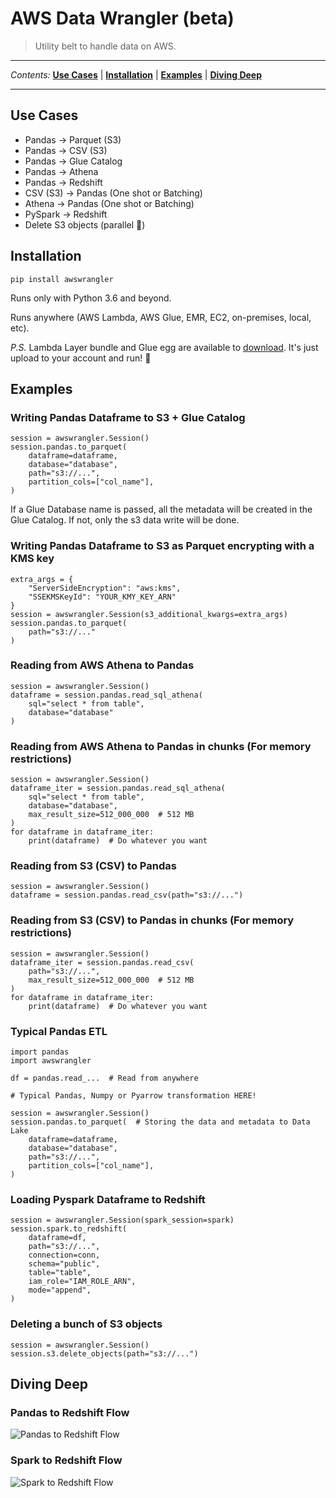 # AWS Data Wrangler (beta)

> Utility belt to handle data on AWS.

---

*Contents:* **[Use Cases](#Use-Cases)** | **[Installation](#Installation)** | **[Examples](#Examples)** | **[Diving Deep](#Diving-Deep)**

---

## Use Cases

* Pandas -> Parquet (S3)
* Pandas -> CSV (S3)
* Pandas -> Glue Catalog
* Pandas -> Athena
* Pandas -> Redshift
* CSV (S3) -> Pandas (One shot or Batching)
* Athena -> Pandas (One shot or Batching)
* PySpark -> Redshift
* Delete S3 objects (parallel :rocket:)

## Installation

`pip install awswrangler`

Runs only with Python 3.6 and beyond.

Runs anywhere (AWS Lambda, AWS Glue, EMR, EC2, on-premises, local, etc).

*P.S.* Lambda Layer bundle and Glue egg are available to [download](https://github.com/awslabs/aws-data-wrangler/releases). It's just upload to your account and run! :rocket:

## Examples

### Writing Pandas Dataframe to S3 + Glue Catalog

```py3
session = awswrangler.Session()
session.pandas.to_parquet(
    dataframe=dataframe,
    database="database",
    path="s3://...",
    partition_cols=["col_name"],
)
```

If a Glue Database name is passed, all the metadata will be created in the Glue Catalog. If not, only the s3 data write will be done.

### Writing Pandas Dataframe to S3 as Parquet encrypting with a KMS key

```py3
extra_args = {
    "ServerSideEncryption": "aws:kms",
    "SSEKMSKeyId": "YOUR_KMY_KEY_ARN"
}
session = awswrangler.Session(s3_additional_kwargs=extra_args)
session.pandas.to_parquet(
    path="s3://..."
)
```

### Reading from AWS Athena to Pandas

```py3
session = awswrangler.Session()
dataframe = session.pandas.read_sql_athena(
    sql="select * from table",
    database="database"
)
```

### Reading from AWS Athena to Pandas in chunks (For memory restrictions)

```py3
session = awswrangler.Session()
dataframe_iter = session.pandas.read_sql_athena(
    sql="select * from table",
    database="database",
    max_result_size=512_000_000  # 512 MB
)
for dataframe in dataframe_iter:
    print(dataframe)  # Do whatever you want
```

### Reading from S3 (CSV) to Pandas

```py3
session = awswrangler.Session()
dataframe = session.pandas.read_csv(path="s3://...")
```

### Reading from S3 (CSV) to Pandas in chunks (For memory restrictions)

```py3
session = awswrangler.Session()
dataframe_iter = session.pandas.read_csv(
    path="s3://...",
    max_result_size=512_000_000  # 512 MB
)
for dataframe in dataframe_iter:
    print(dataframe)  # Do whatever you want
```

### Typical Pandas ETL

```py3
import pandas
import awswrangler

df = pandas.read_...  # Read from anywhere

# Typical Pandas, Numpy or Pyarrow transformation HERE!

session = awswrangler.Session()
session.pandas.to_parquet(  # Storing the data and metadata to Data Lake
    dataframe=dataframe,
    database="database",
    path="s3://...",
    partition_cols=["col_name"],
)
```

### Loading Pyspark Dataframe to Redshift

```py3
session = awswrangler.Session(spark_session=spark)
session.spark.to_redshift(
    dataframe=df,
    path="s3://...",
    connection=conn,
    schema="public",
    table="table",
    iam_role="IAM_ROLE_ARN",
    mode="append",
)
```

### Deleting a bunch of S3 objects

```py3
session = awswrangler.Session()
session.s3.delete_objects(path="s3://...")
```

## Diving Deep

### Pandas to Redshift Flow

![Pandas to Redshift Flow](docs/pandas-to-redshift/pandas-to-redshift-flow.jpg?raw=true "Pandas to Redshift Flow")

### Spark to Redshift Flow

![Spark to Redshift Flow](docs/spark-to-redshift/spark-to-redshift-flow.jpg?raw=true "Spark to Redshift Flow")
